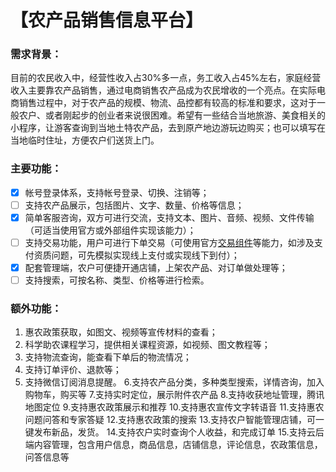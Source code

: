 # 【农产品销售信息平台】

### 需求背景：

目前的农民收入中，经营性收入占30%多一点，务工收入占45%左右，家庭经营收入主要靠农产品销售，通过电商销售农产品成为农民增收的一个亮点。在实际电商销售过程中，对于农产品的规模、物流、品控都有较高的标准和要求，这对于一般农户、或者刚起步的创业者来说很困难。希望有一些结合当地旅游、美食相关的小程序，让游客查询到当地土特农产品，去到原产地边游玩边购买；也可以填写在当地临时住址，方便农户们送货上门。

### 主要功能：

- [x] 帐号登录体系，支持帐号登录、切换、注销等；
- [ ] 支持农产品展示，包括图片、文字、数量、价格等信息；
- [x] 简单客服咨询，双方可进行交流，支持文本、图片、音频、视频、文件传输（可适当使用官方或外部组件实现该能力）；
- [ ] 支持交易功能，用户可进行下单交易（可使用官方[交易组件](https://developers.weixin.qq.com/miniprogram/dev/platform-capabilities/business-capabilities/ministore/minishopopencomponent2/Introduction.html)等能力，如涉及支付资质问题，可先模拟实现线上支付或实现线下到付）；
- [x] 配套管理端，农户可便捷开通店铺，上架农产品、对订单做处理等；
- [ ] 支持搜索，可按名称、类型、价格等进行检索。

### 额外功能：

1. 惠农政策获取，如图文、视频等宣传材料的查看；
2. 科学助农课程学习，提供相关课程资源，如视频、图文教程等；
3. 支持物流查询，能查看下单后的物流情况；
4. 支持订单评价、退款等；
5. 支持微信订阅消息提醒。
6.支持农产品分类，多种类型搜索，详情咨询，加入购物车，购买等
7.支持实时定位，展示附件农产品
8.支持收获地址管理，腾讯地图定位
9.支持惠农政策展示和推荐
10.支持惠农宣传文字转语音
11.支持惠农问题问答和专家答疑
12.支持惠农政策的搜索
13.支持农户智能管理店铺，可一键发布新品，发货。
14.支持农户实时查询个人收益，和完成订单
15.支持云后端内容管理，包含用户信息，商品信息，店铺信息，评论信息，农政策信息，问答信息等
